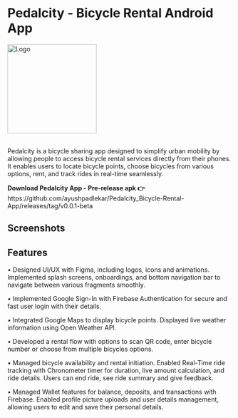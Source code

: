 # Pedalcity - Bicycle Rental Android App

<div align="left">
    <img src="https://buy.yulu.bike/main_assets/img/logo.svg" alt="Logo" width="200">
</div>
</br>

Pedalcity is a bicycle sharing app designed to simplify urban mobility by allowing people to access bicycle rental services directly from their phones. It enables users to locate bicycle points, choose bicycles from various options, rent, and track rides in real-time seamlessly.

<p><b> Download Pedalcity App - Pre-release apk 👉</b> https://github.com/ayushpadlekar/Pedalcity_Bicycle-Rental-App/releases/tag/v0.0.1-beta </p>

## Screenshots


## Features

• Designed UI/UX with Figma, including logos, icons and animations. Implemented splash screens, onboardings, and bottom navigation bar to navigate between various fragments smoothly.

• Implemented Google Sign-In with Firebase Authentication for secure and fast user login with their details.

• Integrated Google Maps to display bicycle points. Displayed live weather information using Open Weather API.

• Developed a rental flow with options to scan QR code, enter bicycle number or choose from multiple bicycles options.

• Managed bicycle availability and rental initiation. Enabled Real-Time ride tracking with Chronometer timer for duration, live amount calculation, and ride details. Users can end ride, see ride summary and give feedback.

• Managed Wallet features for balance, deposits, and transactions with Firebase. Enabled profile picture uploads and user details management, allowing users to edit and save their personal details.
